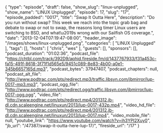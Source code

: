 {
  "type": "episode",
  "draft": false,
  "show_slug": "linux-unplugged",
  "show_name": "LINUX Unplugged",
  "episode": 17,
  "slug": "17",
  "episode_padded": "0017",
  "title": "Swap It Outta Here",
  "description": "Do you run without swap? This week we reach into the topic grab bag and debate to swap or not to swap, the reasons long timer Linux users are switching to BSD, and what\u2019s wrong with our Sailfish OS coverage.",
  "date": "2013-12-04T07:19:47-08:00",
  "header_image": "/images/shows/linux-unplugged.png",
  "categories": [
    "LINUX Unplugged"
  ],
  "tags": [],
  "hosts": [
    "chris",
    "wes"
  ],
  "guests": [],
  "sponsors": [],
  "podcast_duration": "01:02:36",
  "podcast_file": "https://chtbl.com/track/392D9/aphid.fireside.fm/d/1437767933/f31a453c-fa15-491f-8618-3f71f1d565e5/9451c089-8e83-4b00-a0e1-345b6657165d.mp3",
  "podcast_bytes": 37947407,
  "podcast_chapters": null,
  "podcast_alt_file": "http://www.podtrac.com/pts/redirect.mp3/traffic.libsyn.com/jbmirror/lup-0017-mp3.mp3",
  "podcast_ogg_file": "http://www.podtrac.com/pts/redirect.ogg/traffic.libsyn.com/jbmirror/lup-0017-ogg.ogg",
  "video_file": "http://www.podtrac.com/pts/redirect.mp4/201312.jb-dl.cdn.scaleengine.net/linuxun/2013/lup-0017-432p.mp4",
  "video_hd_file": "http://www.podtrac.com/pts/redirect.mp4/201312.jb-dl.cdn.scaleengine.net/linuxun/2013/lup-0017.mp4",
  "video_mobile_file": null,
  "youtube_link": "https://www.youtube.com/watch?v=ih3YPI2Xuy0",
  "jb_url": "/47387/swap-it-outta-here-lup-17/",
  "fireside_url": "/17"
}

